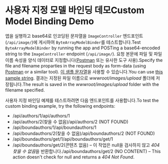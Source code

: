 # <a name="custom-model-binding-demo"></a><span data-ttu-id="06f62-101">사용자 지정 모델 바인딩 데모</span><span class="sxs-lookup"><span data-stu-id="06f62-101">Custom Model Binding Demo</span></span>

<span data-ttu-id="06f62-102">앱을 실행하고 base64로 인코딩된 문자열을 `ImageController` 엔드포인트(`/api/image/`)에 게시하여 `ByteArrayModelBinder`를 테스트합니다.</span><span class="sxs-lookup"><span data-stu-id="06f62-102">Test `ByteArrayModelBinder` by running the app and POSTing a base64-encoded string to the `ImageController` endpoint (`/api/image/`).</span></span> <span data-ttu-id="06f62-103">요청 본문에 파일 및 파일 이름 속성을 양식 데이터로 지정합니다([Postman](https://www.getpostman.com/) 또는 유사한 도구 사용).</span><span class="sxs-lookup"><span data-stu-id="06f62-103">Specify the file and filename proparties in the request body as form-data (using [Postman](https://www.getpostman.com/) or a similar tool).</span></span> <span data-ttu-id="06f62-104">[이 샘플 문자열](Base64String.txt)을 사용할 수 있습니다.</span><span class="sxs-lookup"><span data-stu-id="06f62-104">You can use [this sample string](Base64String.txt).</span></span> <span data-ttu-id="06f62-105">결과는 지정된 파일 이름으로 *wwwroot/images/upload* 폴더에 저장됩니다.</span><span class="sxs-lookup"><span data-stu-id="06f62-105">The result is saved in the *wwwroot/images/upload* folder with the filename specified.</span></span>

<span data-ttu-id="06f62-106">사용자 지정 바인딩 예제를 테스트하려면 다음 엔드포인트를 사용합니다.</span><span class="sxs-lookup"><span data-stu-id="06f62-106">To test the custom binding example, try the following endpoints:</span></span>

* <span data-ttu-id="06f62-107">/api/authors/1</span><span class="sxs-lookup"><span data-stu-id="06f62-107">/api/authors/1</span></span>
* <span data-ttu-id="06f62-108">/api/authors/2(찾을 수 없음)</span><span class="sxs-lookup"><span data-stu-id="06f62-108">/api/authors/2 (NOT FOUND)</span></span>
* <span data-ttu-id="06f62-109">/api/boundauthors/1</span><span class="sxs-lookup"><span data-stu-id="06f62-109">/api/boundauthors/1</span></span>
* <span data-ttu-id="06f62-110">/api/boundauthors/2(찾을 수 없음)</span><span class="sxs-lookup"><span data-stu-id="06f62-110">/api/boundauthors/2 (NOT FOUND)</span></span>
* <span data-ttu-id="06f62-111">/api/boundauthors/get/1</span><span class="sxs-lookup"><span data-stu-id="06f62-111">/api/boundauthors/get/1</span></span>
* <span data-ttu-id="06f62-112">/api/boundauthors/get/2(콘텐츠 없음) &ndash; 이 작업은 null을 검사하지 않고 *404 찾을 수 없음*을 반환합니다.</span><span class="sxs-lookup"><span data-stu-id="06f62-112">/api/boundauthors/get/2 (NO CONTENT) &ndash; This action doesn't check for null and returns a *404 Not Found*.</span></span>
